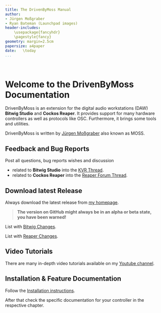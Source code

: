 ```yaml
---
title: The DrivenByMoss Manual
author: 
- Jürgen Moßgraber
- Ryan Bateman (Launchpad images)
header-includes:
    \usepackage{fancyhdr}
    \pagestyle{fancy}
geometry: margin=2.5cm
papersize: a4paper
date:   \today
...
```


<div style="page-break-after: always; visibility: hidden"> 
\pagebreak 
</div>

# Welcome to the DrivenByMoss Documentation

DrivenByMoss is an extension for the digital audio workstations (DAW) **Bitwig Studio** and **Cockos Reaper**. It provides support for many hardware controllers as well as protocols like OSC. Furthermore, it brings some tools and utilities.

DrivenByMoss is written by [Jürgen Moßgraber](https://mossgrabers.de) also known as MOSS.

## Feedback and Bug Reports
Post all questions, bug reports wishes and discussion

* related to **Bitwig Studio** into the [KVR Thread](http://www.kvraudio.com/forum/viewtopic.php?f=268&t=502948).
* related to **Cockos Reaper** into the [Reaper Forum Thread](https://forum.cockos.com/showthread.php?p=1988209).

## Download latest Release
Always download the latest release from [my homepage](https://mossgrabers.de).

> **The version on GitHub might always be in an alpha or beta state, you have been warned!**

List with [Bitwig Changes](Bitwig/Changes.md).

List with [Reaper Changes](Reaper/Changes.md).

## Video Tutorials

There are many in-depth video tutorials available on my [Youtube channel](https://www.youtube.com/channel/UCMgtq3iKqYamt9C-xbxwjTA).

## Installation & Feature Documentation

Follow the [Installation instructions](Installation.md).

After that check the specific documentation for your controller in the respective chapter. 

<div style="page-break-after: always; visibility: hidden"> 
\pagebreak 
</div>
